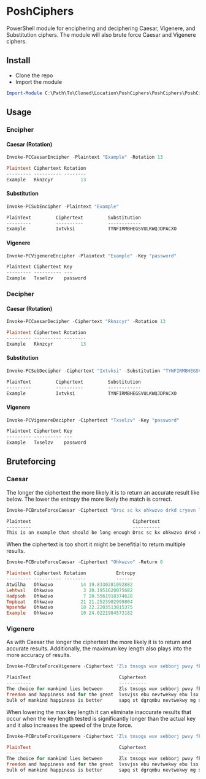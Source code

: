 # PoshCiphers
PowerShell module for enciphering and deciphering Caesar, Vigenere, and Substitution ciphers. The module will also brute force Caesar and Vigenere ciphers.

## Install
* Clone the repo
* Import the module
```powershell
Import-Module C:\Path\To\Cloned\Location\PoshCiphers\PoshCiphers\PoshCiphers.psd1
```

## Usage
### Encipher
#### Caesar (Rotation)
```powershell
Invoke-PCCaesarEncipher -Plaintext "Example" -Rotation 13

Plaintext Ciphertext Rotation
--------- ---------- --------
Example   Rknzcyr          13
```

#### Substitution
```powershell
Invoke-PCSubEncipher -Plaintext "Example"

PlainText         Ciphertext         Substitution
---------         ----------         ------------
Example           Ixtvksi            TYNFIRMBHEGSVULKWQJDPACXO
```

#### Vigenere
```powershell
Invoke-PCVigenereEncipher -Plaintext "Example" -Key "password"

Plaintext Ciphertext Key
--------- ---------- ---
Example   Txselzv    password
```

### Decipher
#### Caesar (Rotation)
```powershell
Invoke-PCCaesarDecipher -Ciphertext "Rknzcyr" -Rotation 13

Plaintext Ciphertext Rotation
--------- ---------- --------
Example   Rknzcyr          13
```

#### Substitution
```powershell
Invoke-PCSubDecipher -Ciphertext "Ixtvksi" -Substitution "TYNFIRMBHEGSVULKWQJDPACXO"

PlainText         Ciphertext         Substitution
---------         ----------         ------------
Example           Ixtvksi            TYNFIRMBHEGSVULKWQJDPACXO
```

#### Vigenere
```powershell
Invoke-PCVigenereDecipher -Ciphertext "Txselzv" -Key "password"

Plaintext Ciphertext Key
--------- ---------- ---
Example   Txselzv    password
```

## Bruteforcing
### Caesar
The longer the ciphertext the more likely it is to return an accurate result like below. The lower the entropy the more likely the match is correct.
```powershell
Invoke-PCBruteForceCaesar -Ciphertext "Drsc sc kx ohkwzvo drkd cryevn lo vyxq oxyeqr"

Plaintext                                     Ciphertext                                    Rotation           Entropy
---------                                     ----------                                    --------           ------
This is an example that should be long enough Drsc sc kx ohkwzvo drkd cryevn lo vyxq oxyeqr       10 109.798786942039
```
When the ciphertext is too short it might be benefitial to return multiple results.
```powershell
Invoke-PCBruteForceCaesar -Ciphertext "Ohkwzvo" -Return 6

Plaintext Ciphertext Rotation           Entropy
--------- ---------- --------           ------
Atwilha   Ohkwzvo          14 19.8330281092882
Lehtwsl   Ohkwzvo           3 20.1951620075682
Hadpsoh   Ohkwzvo           7 20.5561918374628
Tmpbeat   Ohkwzvo          21 21.2523902999804
Wpsehdw   Ohkwzvo          18 22.2203513815375
Example   Ohkwzvo          10 24.0221984573182
```

### Vigenere
As with Caesar the longer the ciphertext the more likely it is to return and accurate results. Additionally, the maximum key length also plays into the more accuracy of results.
```powershell
Invoke-PCBruteForceVigenere -Ciphertext 'Zls tnsogs wuv sebborj pwvy fkxkvkr lvsvjss ebu nevtwekwy ebu lsx xvv mvkeh sapq st dgrqmbu nevtwekwy mg skxzif'

PlainText                                Ciphertext                               Key                           Entropy
---------                                ----------                               ---                           -------
The choice for mankind lies between      Zls tnsogs wuv sebborj pwvy fkxkvkr      GEORGE               184.669755696769
freedom and happiness and for the great  lvsvjss ebu nevtwekwy ebu lsx xvv mvkeh
bulk of mankind happiness is better      sapq st dgrqmbu nevtwekwy mg skxzif
```
When lowering the max key length it can eliminate inaccurate results that occur when the key length tested is significantly longer than the actual key and it also increases the speed of the brute force.
```powershell
Invoke-PCBruteForceVigenere -Ciphertext 'Zls tnsogs wuv sebborj pwvy fkxkvkr lvsvjss ebu nevtwekwy ebu lsx xvv mvkeh sapq st dgrqmbu nevtwekwy mg skxzif' -MaxKeyLength 10

PlainText                                Ciphertext                               Key                           Entropy
---------                                ----------                               ---                           -------
The choice for mankind lies between      Zls tnsogs wuv sebborj pwvy fkxkvkr      GEORGE               184.669755696769
freedom and happiness and for the great  lvsvjss ebu nevtwekwy ebu lsx xvv mvkeh
bulk of mankind happiness is better      sapq st dgrqmbu nevtwekwy mg skxzif
```